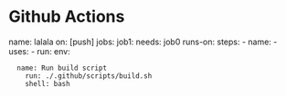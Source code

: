 # Github Actions

name: lalala
on: [push]
jobs:
  job1:
    needs: job0
    runs-on:
    steps:
      - name: 
      - uses: 
      - run: 
      env:

      name: Run build script
        run: ./.github/scripts/build.sh
        shell: bash